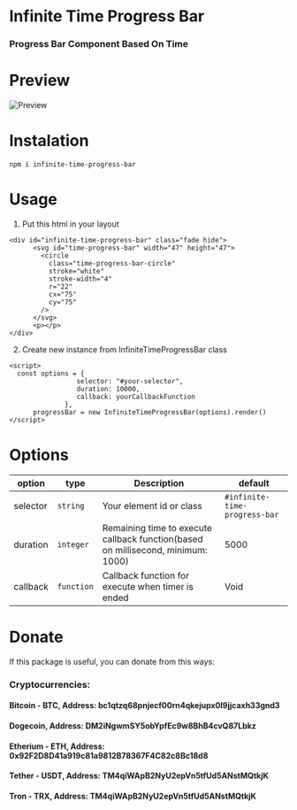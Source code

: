 # Infinite Time Progress Bar
### Progress Bar Component Based On Time

# Preview

![Preview](https://s20.picofile.com/file/8442727042/infinite_time_progress_bar.gif)

# Instalation
`npm i infinite-time-progress-bar`

# Usage

1. Put this html in your layout
```` 
<div id="infinite-time-progress-bar" class="fade hide">
      <svg id="time-progress-bar" width="47" height="47">
        <circle
          class="time-progress-bar-circle"
          stroke="white"
          stroke-width="4"
          r="22"
          cx="75"
          cy="75"
        />
      </svg>
      <p></p>
</div>
````
2. Create new instance from InfiniteTimeProgressBar class
```` 
<script>
  const options = {
                 selector: "#your-selector",
                 duration: 10000,
                 callback: yourCallbackFunction
              },
      progressBar = new InfiniteTimeProgressBar(options).render()
</script>
````
# Options

| option  | type | Description | default
| ------------- | ------------- | ------------- | ------------- |
| selector  | `string`  | Your element id or class | `#infinite-time-progress-bar`
| duration  | `integer` | Remaining time to execute callback function(based on millisecond, minimum: 1000) | 5000
| callback  | `function`| Callback function for execute when timer is ended | Void

# Donate

If this package is useful, you can donate from this ways:

### Cryptocurrencies:

#### Bitcoin - BTC, Address: bc1qtzq68pnjecf00rn4qkejupx0l9jjcaxh33gnd3

#### Dogecoin, Address: DM2iNgwmSY5obYpfEc9w8BhB4cvQ87Lbkz

#### Etherium - ETH, Address: 0x92F2D8D41a919c81a9812B78367F4C82c8Bc18d8

#### Tether - USDT, Address: TM4qiWApB2NyU2epVn5tfUd5ANstMQtkjK

#### Tron - TRX, Address: TM4qiWApB2NyU2epVn5tfUd5ANstMQtkjK
